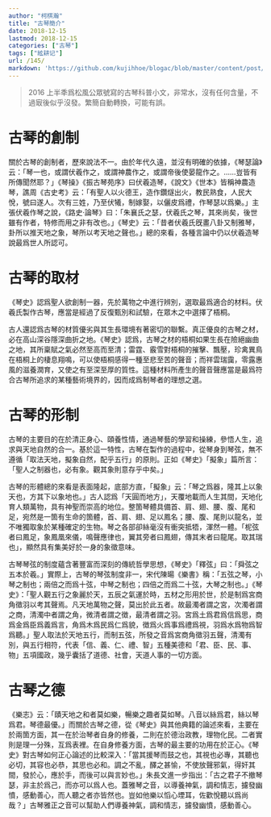 ```yaml
---
author: "柯棋瀚"
title: "古琴簡介"
date: 2018-12-15
lastmod: 2018-12-15
categories: ["古琴"]
tags: ["絃耕记"]
url: /145/
markdown: 'https://github.com/kujihhoe/blogac/blob/master/content/post/145古琴简介.md'
---
```


> 2016 上半秊爲松風公眾號寫的古琴科普小文，非常水，沒有任何含量，不過㝡後似乎沒發。繁簡自動轉換，可能有誤。

# 古琴的創制

關於古琴的創制者，歷來說法不一。由於年代久遠，並沒有明確的依據，《琴瑟論》云：「琴一也，或謂伏羲作之，或謂神農作之，或謂帝後使晏龍作之。……豈皆有所傳聞然耶？」《琴操》《振古琴苑序》曰伏羲造琴，《說文》《世本》皆稱神農造琴，譙周《古史考》云：「有聖人以火德王，造作鑽燧出火，教民熟食，人民大悅，號曰遂人。次有三姓，乃至伏犧，制嫁娶，以儷皮爲禮，作琴瑟以爲樂。」主張伏羲作琴之說，《路史·論琴》曰：「朱襄氏之瑟，伏羲氏之琴，其來尚矣，後世雖有作者，特修而用之非有改也。」《琴史》云：「昔者伏羲氏旣畫八卦又制雅琴，卦所以推天地之象，琴所以考天地之聲也。」總的來看，各種言論中仍以伏羲造琴說最爲世人所認可。

# 古琴的取材

《琴史》認爲聖人欲創制一器，先於萬物之中進行辨別，選取最爲適合的材料。伏羲氏製作古琴，應當是經過了反復甄別和試驗，在眾木之中選擇了梧桐。

古人還認爲古琴的材質優劣與其生長環境有著密切的聯繫。真正優良的古琴之材，必在高山深谷隱深曲折之地。《琴史》認爲，古琴之材的梧桐如果生長在險絕幽曲之地，其所稟賦之氣必然至高而至清；雷霆、霰雪對梧桐的摧擊、飄壓，珍禽異鳥在梧桐上的棲息翔鳴，可以使梧桐感得一種至悲至苦的聲音；而祥雲瑞靄，零露惠風的滋養潤育，又使之有至深至厚的質性。這種材料所產生的聲音聲應當是最爲符合古琴所追求的某種藝術境界的，因而成爲制琴者的理想之選。

# 古琴的形制

古琴的主要目的在於清正身心、頤養性情，通過琴藝的學習和操練，參悟人生，追求與天地自然的合一。基於這一特性，古琴在製作的過程中，從琴身到琴弦，無不遵循「取法天地，擬象自然，配乎五行」的原則。正如《琴史》「擬象」篇所言：「聖人之制器也，必有象。觀其象則意存乎中矣。」

古琴的形體總的來看是表面隆起，底部方直，「擬象」云：「琴之爲器，隆其上以象天也，方其下以象地也。」古人認爲「天圓而地方」，天覆地載而人生其間，天地化育人類萬物，具有神聖而崇高的地位。整箇琴體具備首、肩、翅、腰、腹、尾和足，宛然是一箇有生命的箇體，首、肩、翅、足以鳳名；腰、腹、尾則以龍名，並不唯獨取象於某種確定的生物。琴之各部卻絲毫沒有衝突抵牾，渾然一體。「柅弦者曰鳳足，象鳳凰來儀，鳴聲應律也，翼其旁者曰鳳翅，傳其末者曰龍尾。取其瑞也」，顯然具有集美好於一身的象徵意味。

古琴琴弦的制度蘊含著豐富而深刻的傳統哲學思想，《琴史》「釋弦」曰：「舜弦之五本於羲。」實際上，古琴的琴弦制度非一，宋代陳暘《樂書》稱：「五弦之琴，小琴之制也；兩倍之而爲十弦，中琴之制也；四倍之而爲二十弦，大琴之制也。」《琴史》：「聖人觀五行之象麗於天，五辰之氣運於時，五材之形用於世，於是制爲宮商角徵羽以考其聲焉。凡天地萬物之聲，莫出於此五者。故最濁者謂之宮，次濁者謂之商，清濁中者謂之角，微清者謂之徴，最清者謂之羽。宮爲土爲君爲信爲思，商爲金爲臣爲義爲言，角爲木爲民爲仁爲貌，徴爲火爲事爲禮爲視，羽爲水爲物爲智爲聽。」聖人取法於天地五行，而制五弦，所發之音爲宮商角徵羽五聲，清濁有別，與五行相符，代表「信、義、仁、禮、智」五種美德和「君、臣、民、事、物」五項國政，幾乎囊括了道德、社會，天道人事的一切方面。

# 古琴之德

《樂志》云：「賾天地之和者莫如樂，暢樂之趣者莫如琴。八音以絲爲君，絲以琴爲君。琴德最優。」而關於古琴之德，從《琴史》與其他典籍的論述來看，主要在於兩箇方面，其一在於治琴者自身的修養，二則在於德治政教，理物化民。二者實則是理一分殊，互爲表裡。在自身修養方面，古琴的最主要的功用在於正心。《琴史》對古琴如何正心論述的比較深入：「當其援琴而鼓之也，其視也必專，其聽也必切，其容也必恭，其思也必和。調之不亂，醳之甚愉，不使放聲邪氣，得奸其間，發於心，應於手，而後可以與言妙也。」朱長文進一步指出：「古之君子不撤琴瑟，非主於爲己，而亦可以爲人也。蓋雅琴之音，以導養神氣，調和情志，攄發幽憤，感動善心，而人聽之者亦皆然也。豈如他樂以慆心堙耳，佐歡悅聽以爲尚哉？」古琴雅正之音可以幫助人們導養神氣，調和情志，攄發幽憤，感動善心。
